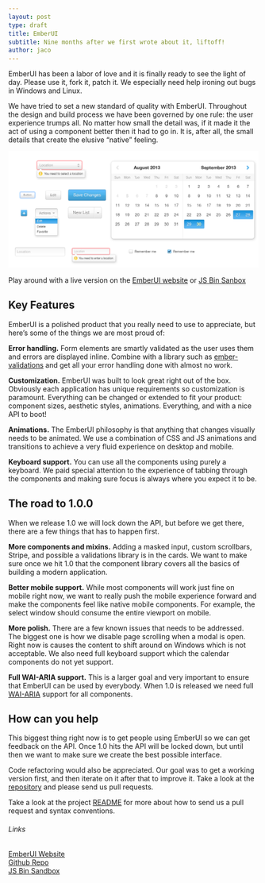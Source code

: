 ```yaml
---
layout: post
type: draft
title: EmberUI
subtitle: Nine months after we first wrote about it, liftoff!
author: jaco
---
```


EmberUI has been a labor of love and it is finally ready to see the light of day. Please use it, fork it, patch it. We especially need help ironing out bugs in Windows and Linux.

We have tried to set a new standard of quality with EmberUI. Throughout the design and build process we have been governed by one rule: the user experience trumps all. No matter how small the detail was, if it made it the act of using a component better then it had to go in. It is, after all, the small details that create the elusive “native” feeling.

<div class="image-wide">
  <a href="http://jsbin.com/zuric"><img src="/public/images/posts/2014-09-emberui.png" /></a>
</div>

Play around with a live version on the [EmberUI website](http://emberui.com) or [JS Bin Sanbox](http://jsbin.com/zuric)

## Key Features

EmberUI is a polished product that you really need to use to appreciate, but here’s some of the things we are most proud of:

**Error handling.** Form elements are smartly validated as the user uses them and errors are displayed inline. Combine with a library such as [ember-validations](https://github.com/dockyard/ember-validations) and get all your error handling done with almost no work. 

**Customization.** EmberUI was built to look great right out of the box. Obviously each application has unique requirements so customization is paramount. Everything can be changed or extended to fit your product: component sizes, aesthetic styles, animations. Everything, and with a nice API to boot!

**Animations.** The EmberUI philosophy is that anything that changes visually needs to be animated. We use a combination of CSS and JS animations and transitions to achieve a very fluid experience on desktop and mobile.

**Keyboard support.** You can use all the components using purely a keyboard. We paid special attention to the experience of tabbing through the components and making sure focus is always where you expect it to be.


## The road to 1.0.0

When we release 1.0 we will lock down the API, but before we get there, there are a few things that has to happen first.

**More components and mixins.** Adding a masked input, custom scrollbars, Stripe, and possible a validations library is in the cards. We want to make sure once we hit 1.0 that the component library covers all the basics of building a modern application.

**Better mobile support.** While most components will work just fine on mobile right now, we want to really push the mobile experience forward and make the components feel like native mobile components. For example, the select window should consume the entire viewport on mobile.

**More polish.** There are a few known issues that needs to be addressed. The biggest one is how we disable page scrolling when a modal is open. Right now is causes the content to shift around on Windows which is not acceptable. We also need full keyboard support which the calendar components do not yet support.

**Full WAI-ARIA support.** This is a larger goal and very important to ensure that EmberUI can be used by everybody. When 1.0 is released we need full [WAI-ARIA](http://www.w3.org/TR/wai-aria-practices/) support for all components.


## How can you help

This biggest thing right now is to get people using EmberUI so we can get feedback on the API. Once 1.0 hits the API will be locked down, but until then we want to make sure we create the best possible interface. 

Code refactoring would also be appreciated. Our goal was to get a working version first, and then iterate on it after that to improve it. Take a look at the [repository](https://github.com/emberui/emberui) and please send us pull requests.

Take a look at the project [README](https://github.com/emberui/emberui#pull-requests) for more about how to send us a pull request and syntax conventions.  


###### Links

[EmberUI Website](http://emberui.com)  
[Github Repo](https://github.com/emberui/emberui)  
[JS Bin Sandbox](http://emberjs.jsbin.com/zuric)  
